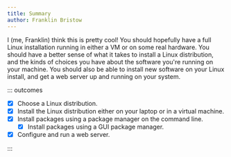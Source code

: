 ```yaml
---
title: Summary
author: Franklin Bristow
---
```


I (me, Franklin) think this is pretty cool! You should hopefully have a full 
Linux installation running in either a VM or on some real hardware. You should
have a better sense of what it takes to install a Linux distribution, and the 
kinds of choices you have about the software you're running on your machine.
You should also be able to install new software on your Linux install, and get
a web server up and running on your system.

::: outcomes

* [X] Choose a Linux distribution.
* [X] Install the Linux distribution either on your laptop or in a virtual machine.
* [X] Install packages using a package manager on the command line.
    * [X] Install packages using a GUI package manager.
* [X] Configure and run a web server.

:::
